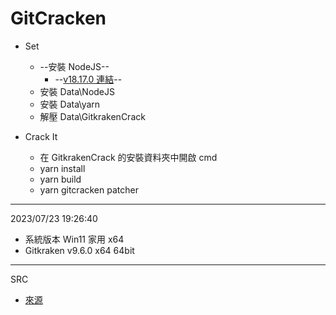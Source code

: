 # GitCracken
- Set
    - --安裝 NodeJS--
        - --[v18.17.0 連結](https://nodejs.org/dist/v18.17.0/node-v18.17.0-x64.msi)--
    - 安裝 Data\NodeJS
    - 安裝 Data\yarn
    - 解壓 Data\GitkrakenCrack

- Crack It
    - 在 GitkrakenCrack 的安裝資料夾中開啟 cmd
    - yarn install
    - yarn build
    - yarn gitcracken patcher

---

2023/07/23 19:26:40
- 系統版本 Win11 家用 x64
- Gitkraken v9.6.0 x64 64bit

---

SRC
- [來源](https://github.com/wanZzz6/Modules-Learn/blob/master/%E6%8A%80%E6%9C%AF/Gitkraken%20%E6%9C%80%E6%96%B0%E7%89%88v9.x%E7%A0%B4%E8%A7%A3%E6%95%99%E7%A8%8B.md)